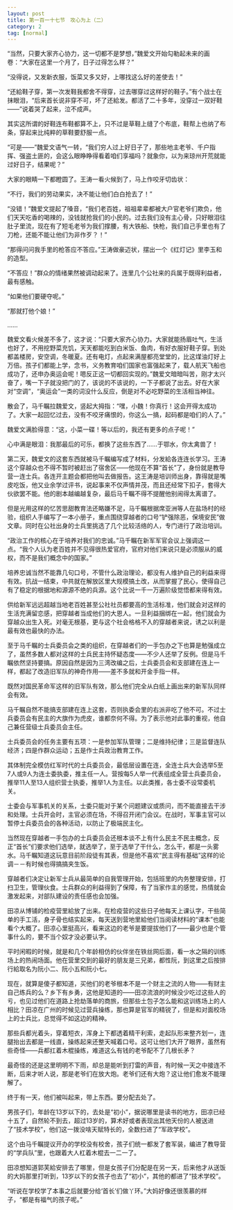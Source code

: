 ```yaml
---
layout: post
title: 第一百一十七节　攻心为上（二）
category: 2
tag: [normal]
---
```


“当然，只要大家齐心协力，这一切都不是梦想，”魏爱文开始勾勒起未来的画卷：“大家在这里一个月了，日子过得怎么样？”

“没得说，又发新衣服，饭菜又多又好，上哪找这么好的差使去！”

“还給鞋子穿，第一次发鞋我都舍不得穿，过去哪穿过这样好的鞋子。”有个战士在抹眼泪，“后来首长说非穿不可，坏了还給发。都活了二十多年，没穿过一双好鞋――”说着哭了起来，泣不成声。

其实这所谓的好鞋连布鞋都算不上，只不过是草鞋上缝了个布底，鞋帮上也纳了布条，穿起来比纯粹的草鞋要舒服一点。

“可是――”魏爱文语气一转，“我们穷人过上好日子了，那些地主老爷、千户指挥、强盗土匪的，会这么眼睁睁得看着咱们享福吗？就象你，以为来琼州开荒就能过好日子，结果呢？”

大家的眼睛一下都瞪圆了。王涛一看火候到了，马上作咬牙切齿状：

“不行，我们的劳动果实，决不能让他们白白抢去了！”

“没错！”魏爱文提起了嗓音，“我们老百姓，祖祖辈辈都被大户官老爷们欺负，他们天天吃香的喝辣的，没钱就抢我们的小民的。过去我们没有主心骨，只好眼泪往肚子里流，现在有了短毛老爷为我们撑腰，有大铁船、快枪，我们自己手里也有了刀枪，还能不能让他们为非作歹？！”

“那得问问我手里的枪答应不答应。”王涛做豪迈状，摆出一个《红灯记》里李玉和的造型。

“不答应！”群众的情绪果然被调动起来了。连里几个公社来的兵属于既得利益者，最有感触。

“如果他们要硬夺呢。”

“那就打他个娘！”

……

魏爱文看火候差不多了，这才说：“只要大家齐心协力。大家就能扬眉吐气，生活也好了，不用挖野菜充饥，天天都能吃到白米饭、鱼肉，有好衣服好鞋子穿。到处都盖楼房，安空调，冬暖夏。还有电灯，点起来满屋都亮堂堂的，比这煤油灯好上万倍。孩子们都能上学，念书，义务教育咱们国家也富强起来了，载人航天飞船也成功了，还申办奥运会呢！嗯反正这一切都回实现的。”魏爱文暗暗叫苦，刚才太兴奋了，嘴一下子就没把门的了，该说的不该说的，一下子都说了出去。好在大家对“空调”，“奥运会”一类的词没什么反应，倒是对不必吃野菜的生活相当神往。

散会了，马千瞩拉魏爱文，竖起大拇指：“嘿，小魏！你真行！这会开得太成功了。大家一起回忆过去，没有不咬牙痛恨的，你这么一搞，起码都是咱们的人了。”

魏爱文满脸得意：“这，小菜一碟！等以后的，我还有更多的点子呢！”

心中满是眼泪：我那最后的可乐，都换了这些东西了……于鄂水，你太禽兽了！

第二天，魏爱文的这套东西就被马千瞩编写成了材料，分发給各连连长学习。王涛这个穿越众也不得不暂时被赶出了宿舍区――他现在不算“首长”了，身份就是教导营一连士兵。各连开主题会都把他叫去做报告。这王涛是培训师出身，靠得就是嘴皮吃饭，他又业余学过评书，说起事来不仅声情并茂，而且还经常下扣子，套得大伙欲罢不能。他的剧本越编越复杂，最后马千瞩不得不提醒他别闹得太离谱了。

但是光用这样的忆苦思甜教育法还略嫌不足，马千瞩根据席亚洲等人在盐场村的经验，组织人手编写了一本小册子，重点围绕穿越者的口号“铲强除恶，保境安民”做文章。同时在公社出身的士兵里挑选了几个比较活络的人，专门进行了政治培训。

“政治工作的核心在于培养对我们的忠诚。”马千瞩在新军军官会议上强调这一点。“我个人认为老百姓并不见得很热爱官府，官府对他们来说只是必须服从的威权，而不是我们概念中的国家。”

培养忠诚当然不能靠几句口号，不管什么政治理论，都没有人维护自己的利益来得有效。抗战一结束，中共就在解放区里大规模搞土改，从而掌握了民心，使得自己有了稳定的根据地和源源不绝的兵源。这个比说一千一万遍阶级觉悟都来得有效。

供给新军远远超越当地老百姓甚至公社社员都要高的生活标准，他们就会对这样的生活充满留恋感，把穿越者当成他们的大恩人。一旦利益捆绑在一起，他们就会为穿越众出生入死。对毫无根基，更与这个社会格格不入的穿越者来说，诱之以利是最有效也最快的办法。

至于马千瞩的士兵委员会之类的组织，在穿越者们的一手包办之下也算是勉强成立了，虽然多数人都对这样的士兵民主持怀疑态度――不少人还举了反例。但是马千瞩依然坚持要搞。原因自然是因为三湾改编之后，士兵委员会和支部建在连上一样，都起了改造旧军队的神奇作用――差不多就和开金手指一样。

既然对国民革命军这样的旧军队有效，那么他们完全从白纸上画出来的新军队同样会有效。

马千瞩自然不能搞支部建在连上这套，否则执委会里的右派非吃了他不可。不过士兵委员会有民主的大旗作为虎皮，谁都奈何不得。为了表示他对此事的重视，他自己兼任营级士兵委员会主任。

士兵委员会的任务主要有五项：一是参加军队管理；二是维持纪律；三是监督连队经济；四是作群众运动；五是作士兵政治教育工作。

其体制完全模仿红军时代的士兵委员会，最低层设置在连，全连士兵大会选举5至7人或9人为连士委执委，推主任一人。营按每5人举一代表组成全营士兵委员会，推举11人至13人组织营士执委，推举1人为主任。以此类推，各士委不设常委机关。

士委会与军事机关的关系，士委只能对于某个问题建议或质问，而不能直接去干涉和处理。士兵开会时，主官必须在场，不得召开闭门会议。在战时，军事主官可以暂停士兵委员会的各种活动，以防止了极端民主化。

当然现在穿越者一手包办的士兵委员会还根本谈不上有什么民主不民主概念，反正“首长”们要求他们选举，就选举了，至于选举了干什么，怎么干，都是一头雾水。马千瞩知道这玩意目前阶段徒有其表，但是他不喜欢“民主得有基础”这样的论调－－有时候也得搞搞夹生饭。

穿越者们决定让新军士兵从最简单的自我管理开始，包括班里的内务整理安排，打扫卫生，管理伙食。士兵群众的利益得到了保障，有了当家作主的感觉，热情就会激发起来，对部队建设的责任感也会加强。

田凉从博铺的检疫营里給放了出来。在检疫营的这些日子他每天上课认字，干些简单的手工活，身子骨也结实起来，每天送到营地里給他们当阅读材料的“课本”也能看个大概了。田凉心里挺高兴，看来这边的老爷是要提拔他们了――最少也是个管事什么的，要不当个奴才没必要认字。

平时闲暇的时候，就是和几个年龄相仿的伙伴坐在铁丝网后面，看一水之隔的训练场上的热闹场面。他在营里交到的最好的朋友是三兄弟，都性阮，到这里之后按排行給取名为阮小二、阮小五和阮小七。

现在，就算是傻子都知道，买他们的老爷根本不是一个财主之流的人物――有财主自己练兵的么？乡下有乡勇，这他是知道的――田凉流浪的时候没少吃过这些人的亏，也见过他们在道路上抢劫落单的商旅，但那些土包子怎么能和这训练场上的人相比？田凉在广州的时候见过营兵操练，那也算是官军的精锐了，但是和对面校场上的士兵比，总觉得不如这边的精神。

那些兵都光着头，穿着短衣，浑身上下都透着精干利索，走起队形来整齐划一，连腿抬出去都是一线直，操练起来还整天喊着口号。这可让他们大开了眼界，虽然有些奇怪――兵都扛着木棍操练，难道这么有钱的老爷配不了几根长矛？

最奇怪的还是这里明明不下雨，却总是能听到打雷的声音，有时候一天之中接连不断，后来才听人说，那是老爷们在放大炮。老爷们还有大炮？这让他们愈发不能理解了。

终于有一天，他们被叫起来，带上东西。要分配去处了。

男孩子们，年龄在13岁以下的，去处是“初小”，据说哪里是读书的地方，田凉已经十五了，自然轮不到去，超过13岁的，算术好或者表现出其他天份的人被送进了“技术学校”，他们这一拨没啥天赋特长的，全数扫进了“军政学校”。

这个由马千瞩提议开办的学校没有校舍，孩子们统一都发了套军装，编进了教导营的“学兵队”里，也跟着大人杠着木棍去一二一了。

田凉想知道郭芙給安排去了哪里，但是女孩子们分配是在另一天，后来他才从送饭的大妈那里打听到，13岁以下的女孩子也去了“初小”，其他的都进了“技术学校”。

“听说在学校学了本事之后就要分给‘首长’们做丫环。”大妈好像还很羡慕的样子，“都是有福气的孩子呢。”
